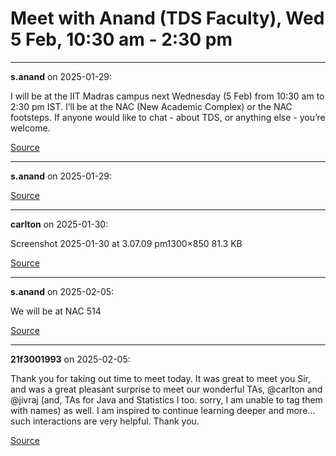 # Meet with Anand (TDS Faculty), Wed 5 Feb, 10:30 am - 2:30 pm


---

**s.anand** on 2025-01-29:

I will be at the IIT Madras campus next Wednesday (5 Feb) from 10:30 am to 2:30 pm IST.
I’ll be at the NAC (New Academic Complex) or the NAC footsteps.
If anyone would like to chat - about TDS, or anything else - you’re welcome.

[Source](https://discourse.onlinedegree.iitm.ac.in/t/meet-with-anand-tds-faculty-wed-5-feb-10-30-am-2-30-pm/165687/1)

---

**s.anand** on 2025-01-29:



[Source](https://discourse.onlinedegree.iitm.ac.in/t/meet-with-anand-tds-faculty-wed-5-feb-10-30-am-2-30-pm/165687/2)

---

**carlton** on 2025-01-30:

Screenshot 2025-01-30 at 3.07.09 pm1300×850 81.3 KB

[Source](https://discourse.onlinedegree.iitm.ac.in/t/meet-with-anand-tds-faculty-wed-5-feb-10-30-am-2-30-pm/165687/3)

---

**s.anand** on 2025-02-05:

We will be at NAC 514

[Source](https://discourse.onlinedegree.iitm.ac.in/t/meet-with-anand-tds-faculty-wed-5-feb-10-30-am-2-30-pm/165687/4)

---

**21f3001993** on 2025-02-05:

Thank you for taking out time to meet today. It was great to meet you Sir, and was a great pleasant surprise to meet our wonderful TAs, @carlton and @jivraj (and, TAs for Java and Statistics I too. sorry, I am unable to tag them with names) as well. I am inspired to continue learning deeper and more… such interactions are very helpful. Thank you.

[Source](https://discourse.onlinedegree.iitm.ac.in/t/meet-with-anand-tds-faculty-wed-5-feb-10-30-am-2-30-pm/165687/5)